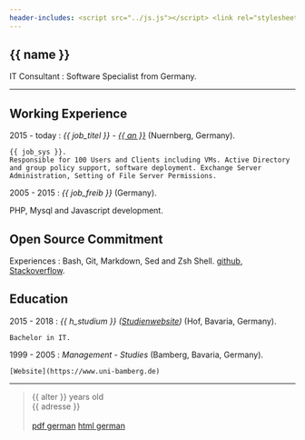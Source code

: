 ```yaml
---
header-includes: <script src="../js.js"></script> <link rel="stylesheet" href="../style.css">
---
```



{{ name }}
----

 IT Consultant
:   Software Specialist from Germany.

---------------------------------

Working Experience
--------------------

2015 - today
:   *{{ job_titel }} -  [{{ an }}](http://www.abdnb.bayern.de/)*
    (Nuernberg, Germany).

    {{ job_sys }}.
    Responsible for 100 Users and Clients including VMs. Active Directory and group policy support, software deployment. Exchange Server Administration, Setting of File Server Permissions.

2005 - 2015
:   *{{ job_freib }}*
    (Germany).

   PHP, Mysql and Javascript development.

Open Source Commitment
--------------------
Experiences
:   Bash, Git, Markdown, Sed and Zsh Shell.
    [github](https://github.com/tik9),
    [Stackoverflow](https://stackoverflow.com/users/1705829/timo).

Education
----------

2015 - 2018
:   *{{ h_studium }} ([Studienwebsite](https://www.verwaltungsinformatiker.de))*
    (Hof, Bavaria, Germany).

    Bachelor in IT.

1999 - 2005
:   *Management - Studies* (Bamberg, Bavaria, Germany).

    [Website](https://www.uni-bamberg.de)

----

> {{ alter }} years old\
> {{ adresse }}\
> \
> [pdf german](https://tik9.github.io/cv/output/cv.pdf)
> [html german](https://tik9.github.io/cv/output/cv.html)